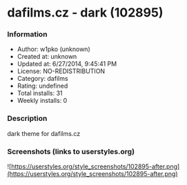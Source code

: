 # dafilms.cz - dark (102895)

### Information
- Author: w1pko (unknown)
- Created at: unknown
- Updated at: 6/27/2014, 9:45:41 PM
- License: NO-REDISTRIBUTION
- Category: dafilms
- Rating: undefined
- Total installs: 31
- Weekly installs: 0


### Description
dark theme for dafilms.cz


### Screenshots (links to userstyles.org)
![https://userstyles.org/style_screenshots/102895-after.png](https://userstyles.org/style_screenshots/102895-after.png)


